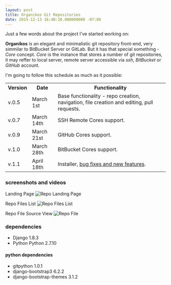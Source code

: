 ```yaml
---
layout: post
title: Organikos Git Repositories
date: 2015-12-13 16:40:20.000000000 -07:00
---
```

Just a few words about the project I've started working on:

**Organikos** is an elegant and minimalistic git repository front-end, very simmilar to BitBucket Server or GitLab. But it has that special something - *Core* concept.
*Core* is the instance that stores a number of git repositories, it may reffer to local server, remote server accessible via *ssh*, *BitBucket* or *GitHub* account.

I'm going to follow this schedule as much as it possible:

<table>
<tr><th>Version</th><th>Date</th><th>Functionality</th></tr>
<tr>
<td> v.0.5 </td><td> March 1st </td><td> Base functionality - repo creation, navigation, file creation and editing, pull requests.</td>
</tr>
<tr>
<td> v.0.7 </td><td> March 14th </td><td> SSH Remote Cores support.</td>
</tr>
<tr>
<td> v.0.9 </td><td> March 21st </td><td> GitHub Cores support.</td>
</tr>
<tr>
<td> v.1.0 </td><td> March 28th </td><td> BitBucket Cores support.</td>
</tr>
<td> v.1.1 </td><td> April 18th </td><td> Installer, <a href="https://github.com/lenchevsky/organikos/issues">bug fixes and new features</a>.</td>
</tr>
</table>

### screenshots and videos
Landing Page
![Repo Landing Page](https://raw.githubusercontent.com/lenchevsky/organikos/master/pictures/screens/repo_list.png)

Repo Files List
![Repo Files List](https://raw.githubusercontent.com/lenchevsky/organikos/master/pictures/screens/repo_files.png)

Repo File Source View
![Repo File](https://raw.githubusercontent.com/lenchevsky/organikos/master/pictures/screens/repo_source.png)

### dependencies
* Django 1.8.3
* Python Python 2.7.10

#### python dependencies
* gitpython 1.0.1
* django-bootstrap3 6.2.2
* django-bootstrap-themes 3.1.2
